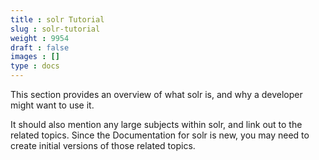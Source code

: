```yaml
---
title : solr Tutorial
slug : solr-tutorial
weight : 9954
draft : false
images : []
type : docs
---
```


This section provides an overview of what solr is, and why a developer might want to use it.

It should also mention any large subjects within solr, and link out to the related topics.  Since the Documentation for solr is new, you may need to create initial versions of those related topics.

